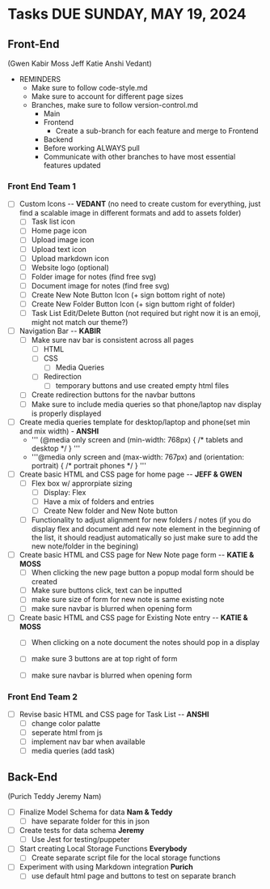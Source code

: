 # Tasks **DUE SUNDAY, MAY 19, 2024**

## Front-End

(Gwen Kabir Moss Jeff Katie Anshi Vedant)

- REMINDERS
    - Make sure to follow code-style.md
    - Make sure to account for different page sizes
    - Branches, make sure to follow version-control.md
        - Main
        - Frontend
            - Create a sub-branch for each feature and merge to Frontend
        - Backend
        - Before working ALWAYS pull
        - Communicate with other branches to have most essential features updated

### Front End Team 1 

- [ ] Custom Icons -- **VEDANT** (no need to create custom for everything, just find a scalable image in different formats and add to assets folder)
    - [ ] Task list icon
    - [ ] Home page icon
    - [ ] Upload image icon
    - [ ] Upload text icon
    - [ ] Upload markdown icon
    - [ ] Website logo (optional)
    - [ ] Folder image for notes (find free svg)
    - [ ] Document image for notes (find free svg)
    - [ ] Create New Note Button Icon (+ sign bottom right of note)
    - [ ] Create New Folder Button Icon (+ sign buttom right of folder)
    - [ ] Task List Edit/Delete Button (not required but right now it is an emoji, might not match our theme?)
- [ ] Navigation Bar -- **KABIR**
    - [ ] Make sure nav bar is consistent across all pages
        - [ ] HTML
        - [ ] CSS
            - [ ] Media Queries
        - [ ] Redirection
            - [ ] temporary buttons and use created empty html files
    - [ ] Create redirection buttons for the navbar buttons
    - [ ] Make sure to include media queries so that phone/laptop nav display is properly displayed
- [ ] Create media queries template for desktop/laptop and phone(set min and mix width) - **ANSHI**
    - ''' (@media only screen and (min-width: 768px) {
    /* tablets and desktop */
    }
    '''
    - '''@media only screen and (max-width: 767px) and (orientation: portrait) {
    /* portrait phones */
        } ''' 
- [ ] Create basic HTML and CSS page for home page -- **JEFF & GWEN**
    - [ ] Flex box w/ approrpiate sizing
        - [ ] Display: Flex 
        - [ ] Have a mix of folders and entries 
        - [ ] Create New folder and New Note button
    - [ ] Functionality to adjust alignment for new folders / notes (if you do display flex and document add new note element in the beginning of the list, it should readjust automatically so just make sure to add the new note/folder in the begining)
- [ ] Create basic HTML and CSS page for New Note page form -- **KATIE & MOSS**
    - [ ] When clicking the new page button a popup modal form should be created
    - [ ] Make sure buttons click, text can be inputted
    - [ ] make sure size of form for new note is same existing note
    - [ ] make sure navbar is blurred when opening form
- [ ] Create basic HTML and CSS page for Existing Note entry -- **KATIE & MOSS**
    - [ ] When clicking on a note document the notes should pop in a display
    - [ ] make sure 3 buttons are at top right of form
    - [ ] make sure navbar is blurred when opening form


### Front End Team 2

- [ ] Revise basic HTML and CSS page for Task List -- **ANSHI**
    - [ ] change color palatte
    - [ ] seperate html from js
    - [ ] implement nav bar when available
    - [ ] media queries (add task)

## Back-End

(Purich Teddy Jeremy Nam)

- [ ] Finalize Model Schema for data **Nam & Teddy**
    - [ ] have separate folder for this in json
- [ ] Create tests for data schema **Jeremy** 
    - [ ] Use Jest for testing/puppeter
- [ ] Start creating Local Storage Functions **Everybody**
    - [ ] Create separate script file for the local storage functions
- [ ] Experiment with using Markdown integration **Purich**
    - [ ] use default html page and buttons to test on separate branch
